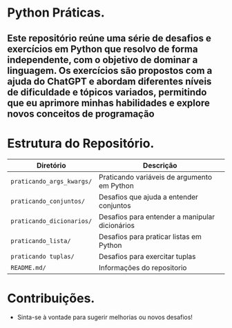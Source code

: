 # Python Práticas.

## Este repositório reúne uma série de desafios e exercícios em Python que resolvo de forma independente, com o objetivo de dominar a linguagem. Os exercícios são propostos com a ajuda do ChatGPT e abordam diferentes níveis de dificuldade e tópicos variados, permitindo que eu aprimore minhas habilidades e explore novos conceitos de programação

# Estrutura do Repositório.



| Diretório               | Descrição                                |
|-------------------------|------------------------------------------|
| `praticando_args_kwargs/`     | Praticando variáveis de argumento em Python      |
| `praticando_conjuntos/` | Desafios que ajuda a entender conjuntos |
| `praticando_dicionarios/`   | Desafios para entender a manipular dicionários |
| `praticando_lista/`             | Desafios para praticar listas em Python   |
|`praticando tuplas/` | Desafios para exercitar tuplas |
|`README.md/` | Informações do repositorio |


# Contribuições.

* Sinta-se à vontade para sugerir melhorias ou novos desafios!
